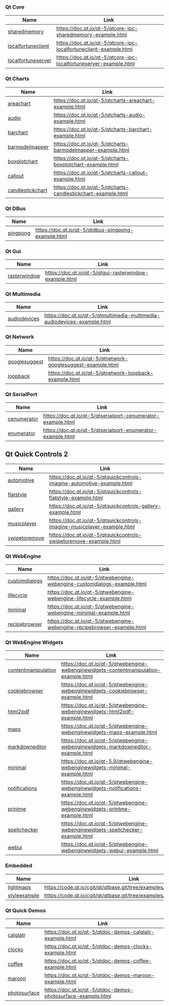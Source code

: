 ### Qt Core

| Name                                                 | Link                                                              |
| ---------------------------------------------------- | ----------------------------------------------------------------- |
| [sharedmemory](corelib/ipc/sharedmemory)             | https://doc.qt.io/qt-5/qtcore-ipc-sharedmemory-example.html       |
| [localfortuneclient](corelib/ipc/localfortuneclient) | https://doc.qt.io/qt-5/qtcore-ipc-localfortuneclient-example.html |
| [localfortuneserver](corelib/ipc/localfortuneserver) | https://doc.qt.io/qt-5/qtcore-ipc-localfortuneserver-example.html |

### Qt Charts

| Name                                        | Link                                                          |
| ------------------------------------------- | ------------------------------------------------------------- |
| [areachart](charts/areachart)               | https://doc.qt.io/qt-5/qtcharts-areachart-example.html        |
| [audio](charts/audio)                       | https://doc.qt.io/qt-5/qtcharts-audio-example.html            |
| [barchart](charts/barchart)                 | https://doc.qt.io/qt-5/qtcharts-barchart-example.html         |
| [barmodelmapper](charts/barmodelmapper)     | https://doc.qt.io/qt-5/qtcharts-barmodelmapper-example.html   |
| [boxplotchart](charts/boxplotchart)         | https://doc.qt.io/qt-5/qtcharts-boxplotchart-example.html     |
| [callout](charts/callout)                   | https://doc.qt.io/qt-5/qtcharts-callout-example.html          |
| [candlestickchart](charts/candlestickchart) | https://doc.qt.io/qt-5/qtcharts-candlestickchart-example.html |



### Qt DBus

| Name                      | Link                                                |
| ------------------------- | --------------------------------------------------- |
| [pingpong](dbus/pingpong) | https://doc.qt.io/qt-5/qtdbus-pingpong-example.html |


### Qt Gui

| Name                             | Link                                                   |
| -------------------------------- | ------------------------------------------------------ |
| [rasterwindow](gui/rasterwindow) | https://doc.qt.io/qt-5/qtgui-rasterwindow-example.html |

### Qt Multimedia

| Name                                    | Link                                                                     |
| --------------------------------------- | ------------------------------------------------------------------------ |
| [audiodevices](multimedia/audiodevices) | https://doc.qt.io/qt-5/qtmultimedia-multimedia-audiodevices-example.html |

### Qt Network

| Name                                   | Link                                                        |
| -------------------------------------- | ----------------------------------------------------------- |
| [googlesuggest](network/googlesuggest) | https://doc.qt.io/qt-5/qtnetwork-googlesuggest-example.html |
| [loopback](network/loopback)           | https://doc.qt.io/qt-5/qtnetwork-loopback-example.html      |

### Qt SerialPort

| Name                                  | Link                                                         |
| ------------------------------------- | ------------------------------------------------------------ |
| [cenumerator](serialport/cenumerator) | https://doc.qt.io/qt-5/qtserialport-cenumerator-example.html |
| [enumerator](serialport/enumerator)   | https://doc.qt.io/qt-5/qtserialport-enumerator-example.html  |

## Qt Quick Controls 2

| Name                                              | Link                                                                    |
| ------------------------------------------------- | ----------------------------------------------------------------------- |
| [automotive](quickcontrols2/imagine/automotive)   | https://doc.qt.io/qt-5/qtquickcontrols-imagine-automotive-example.html  |
| [flatstyle](quickcontrols2/flatstyle)             | https://doc.qt.io/qt-5/qtquickcontrols-flatstyle-example.html           |
| [gallery](quickcontrols2/gallery)                 | https://doc.qt.io/qt-5/qtquickcontrols-gallery-example.html             |
| [musicplayer](quickcontrols2/imagine/musicplayer) | https://doc.qt.io/qt-5/qtquickcontrols-imagine-musicplayer-example.html |
| [swipetoremove](quickcontrols2/swipetoremove)     | https://doc.qt.io/qt-5/qtquickcontrols-swipetoremove-example.html       |

### Qt WebEngine

| Name                                     | Link                                                                    |
| ---------------------------------------- | ----------------------------------------------------------------------- |
| [customdialogs](webengine/customdialogs) | https://doc.qt.io/qt-5/qtwebengine-webengine-customdialogs-example.html |
| [lifecycle](webengine/lifecycle)         | https://doc.qt.io/qt-5/qtwebengine-webengine-lifecycle-example.html     |
| [minimal](webengine/minimal)             | https://doc.qt.io/qt-5/qtwebengine-webengine-minimal-example.html       |
| [recipebrowser](webengine/recipebrowser) | https://doc.qt.io/qt-5/qtwebengine-webengine-recipebrowser-example.html |

### Qt WebEngine Widgets


| Name                                                        | Link                                                                                 |
| ----------------------------------------------------------- | ------------------------------------------------------------------------------------ |
| [contentmanipulation](webenginewidgets/contentmanipulation) | https://doc.qt.io/qt-5/qtwebengine-webenginewidgets-contentmanipulation-example.html |
| [cookiebrowser](webenginewidgets/cookiebrowser)             | https://doc.qt.io/qt-5/qtwebengine-webenginewidgets-cookiebrowser-example.html       |
| [html2pdf](webenginewidgets/html2pdf)                       | https://doc.qt.io/qt-5/qtwebengine-webenginewidgets-html2pdf-example.html            |
| [maps](webenginewidgets/maps)                               | https://doc.qt.io/qt-5/qtwebengine-webenginewidgets-maps-example.html                |
| [markdowneditor](webenginewidgets/markdowneditor)           | https://doc.qt.io/qt-5/qtwebengine-webenginewidgets-markdowneditor-example.html      |
| [minimal](webenginewidgets/minimal)                         | https://doc.qt.io/qt-5.9/qtwebengine-webenginewidgets-minimal-example.html           |
| [notifications](webenginewidgets/notifications)             | https://doc.qt.io/qt-5/qtwebengine-webenginewidgets-notifications-example.html       |
| [printme](webenginewidgets/printme)                         | https://doc.qt.io/qt-5/qtwebengine-webenginewidgets-printme-example.html             |
| [spellchecker](webenginewidgets/spellchecker)               | https://doc.qt.io/qt-5/qtwebengine-webenginewidgets-spellchecker-example.html        |
| [webui](webenginewidgets/webui)                             | https://doc.qt.io/qt-5/qtwebengine-webenginewidgets-webui-example.html               |


### Embedded

| Name                                  | Link                                                                      |
| ------------------------------------- | ------------------------------------------------------------------------- |
| [lightmaps](embedded/lightmaps)       | https://code.qt.io/cgit/qt/qtbase.git/tree/examples/embedded/lightmaps    |
| [styleexample](embedded/styleexample) | https://code.qt.io/cgit/qt/qtbase.git/tree/examples/embedded/styleexample |


### Qt Quick Demos

| Name                               | Link                                                         |
| ---------------------------------- | ------------------------------------------------------------ |
| [calqlatr](demos/calqlatr)         | https://doc.qt.io/qt-5/qtdoc-demos-calqlatr-example.html     |
| [clocks](demos/clocks)             | https://doc.qt.io/qt-5/qtdoc-demos-clocks-example.html       |
| [coffee](demos/coffee)             | https://doc.qt.io/qt-5/qtdoc-demos-coffee-example.html       |
| [maroon](demos/maroon)             | https://doc.qt.io/qt-5/qtdoc-demos-maroon-example.html       |
| [photosurface](demos/photosurface) | https://doc.qt.io/qt-5/qtdoc-demos-photosurface-example.html |

